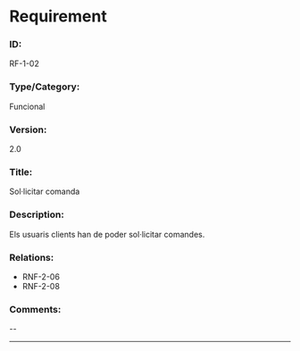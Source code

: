 # Requirement

### ID:
RF-1-02

### Type/Category:
Funcional

### Version:
2.0

### Title:
Sol·licitar comanda

### Description:
Els usuaris clients han de poder sol·licitar comandes.

### Relations:
* RNF-2-06
* RNF-2-08

### Comments:
--

---
